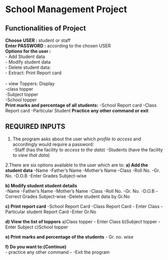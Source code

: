 # School Management Project 

## Functionalities of Project 

**Choose USER :** student or staff <br /> 
**Enter PASSWORD :** according to the chosen  USER <br /> 
**Options for the user :** <br /> 
        - Add Student data <br /> 
        - Modify student data <br /> 
        - Delete student data: <br /> 
        - Extract: Print Report card  <br />                                                                                                                                                               
        - view Toppers: Display <br /> 
                            -class topper <br /> 
                            -Subject topper <br /> 
			    -School topper <br /> 
**Print marks and percentage of all students:**
							    -School Report card
							    -Class Report card
							    -Particular Student 
 **Practice any other command or exit**

## REQUIRED INPUTS 
                    
 1. The program asks about the user which *profile to access* and accordingly would require a password:						 	
    -Staff (has the facility to *access to the data*) 
    -Students (have the facility to *view that data*)

 2.There are six options available to the user which are to:
**a) Add the student data**
    -Name
    -Father’s Name
    -Mother’s Name
    -Class
    -Roll No. 
    -Gr. No.
    -D.O.B
    -Enter Grades Subject-wise			

**b) Modify student student details**	
    -Name
    -Father’s Name
    -Mother’s Name
    -Class
    -Roll No. 
    -Gr. No.
    -D.O.B
    -Correct Grades Subject-wise 
    -Delete student data by Gr.No 

**c) Print report card** 
    -School Report Card
    -Class Report Card - Enter Class 
    -Particular student Report Card -Enter Gr.No

		
**d) View the list of toppers**
	a)Class topper - Enter Class
	b)Subject topper - Enter Subject 
	c)School topper
	
**e) Print marks and percentage of the students**
     - Gr. no. wise

 **f) Do you want to:(Continue)**				                 
     - practice any other command
     - -Exit the program 





